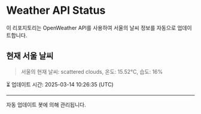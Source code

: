 
# Weather API Status

이 리포지토리는 OpenWeather API를 사용하여 서울의 날씨 정보를 자동으로 업데이트합니다.

## 현재 서울 날씨
> 서울의 현재 날씨: scattered clouds, 온도: 15.52°C, 습도: 16%

⏳ 업데이트 시간: 2025-03-14 10:26:35 (UTC)

---
자동 업데이트 봇에 의해 관리됩니다.
